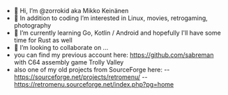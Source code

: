 - 👋 Hi, I’m @zorrokid aka Mikko Keinänen
- 👀 In addition to coding I’m interested in Linux, movies, retrogaming, photography
- 🌱 I’m currently learning Go, Kotlin / Android and hopefully I'll have some time for Rust as well
- 💞️ I’m looking to collaborate on ...
- you can find my previous account here: https://github.com/sabreman with C64 assembly game Trolly Valley
- also one of my old projects from SourceForge here: 
-- https://sourceforge.net/projects/retromenu/ 
-- https://retromenu.sourceforge.net/index.php?pg=home

<!---
zorrokid/zorrokid is a ✨ special ✨ repository because its `README.md` (this file) appears on your GitHub profile.
You can click the Preview link to take a look at your changes.
--->
